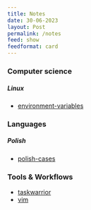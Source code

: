 ```yaml
---
title: Notes
date: 30-06-2023
layout: Post
permalink: /notes
feed: show
feedformat: card
---
```


### Computer science
##### Linux
 - [environment-variables](/notes/environment-variables)

### Languages
##### Polish
 - [polish-cases](/notes/polish-cases)

### Tools & Workflows
 - [taskwarrior](/notes/taskwarrior)
 - [vim](/notes/vim)

